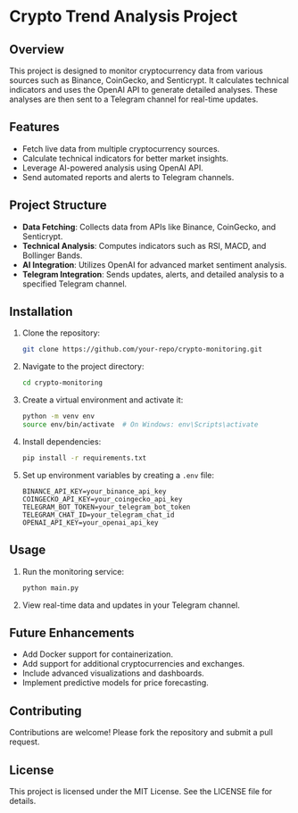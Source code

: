 
# Crypto Trend Analysis Project

## Overview

This project is designed to monitor cryptocurrency data from various sources such as Binance, CoinGecko, and Senticrypt. It calculates technical indicators and uses the OpenAI API to generate detailed analyses. These analyses are then sent to a Telegram channel for real-time updates.

## Features

- Fetch live data from multiple cryptocurrency sources.
- Calculate technical indicators for better market insights.
- Leverage AI-powered analysis using OpenAI API.
- Send automated reports and alerts to Telegram channels.

## Project Structure

- **Data Fetching**: Collects data from APIs like Binance, CoinGecko, and Senticrypt.
- **Technical Analysis**: Computes indicators such as RSI, MACD, and Bollinger Bands.
- **AI Integration**: Utilizes OpenAI for advanced market sentiment analysis.
- **Telegram Integration**: Sends updates, alerts, and detailed analysis to a specified Telegram channel.

## Installation

1. Clone the repository:
   ```bash
   git clone https://github.com/your-repo/crypto-monitoring.git
   ```

2. Navigate to the project directory:
   ```bash
   cd crypto-monitoring
   ```

3. Create a virtual environment and activate it:
   ```bash
   python -m venv env
   source env/bin/activate  # On Windows: env\Scripts\activate
   ```

4. Install dependencies:
   ```bash
   pip install -r requirements.txt
   ```

5. Set up environment variables by creating a `.env` file:
   ```env
   BINANCE_API_KEY=your_binance_api_key
   COINGECKO_API_KEY=your_coingecko_api_key
   TELEGRAM_BOT_TOKEN=your_telegram_bot_token
   TELEGRAM_CHAT_ID=your_telegram_chat_id
   OPENAI_API_KEY=your_openai_api_key
   ```

## Usage

1. Run the monitoring service:
   ```bash
   python main.py
   ```

2. View real-time data and updates in your Telegram channel.

## Future Enhancements

- Add Docker support for containerization.
- Add support for additional cryptocurrencies and exchanges.
- Include advanced visualizations and dashboards.
- Implement predictive models for price forecasting.

## Contributing

Contributions are welcome! Please fork the repository and submit a pull request.

## License

This project is licensed under the MIT License. See the LICENSE file for details.
